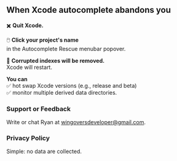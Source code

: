 ## When Xcode autocomplete abandons you

:heavy_multiplication_x:    **Quit Xcode.**

:computer_mouse:     **Click your project's name**\
in the Autocomplete Rescue menubar popover.

:beers:    **Corrupted indexes will be removed.**\
Xcode will restart.

**You can**\
:white_check_mark: hot swap Xcode versions (e.g., release and beta)\
:white_check_mark: monitor multiple derived data directories.

### Support or Feedback

Write or chat Ryan at [wingoversdeveloper@gmail.com](mailto:wingoversdeveloper@gmail.com).

### Privacy Policy

Simple: no data are collected.
